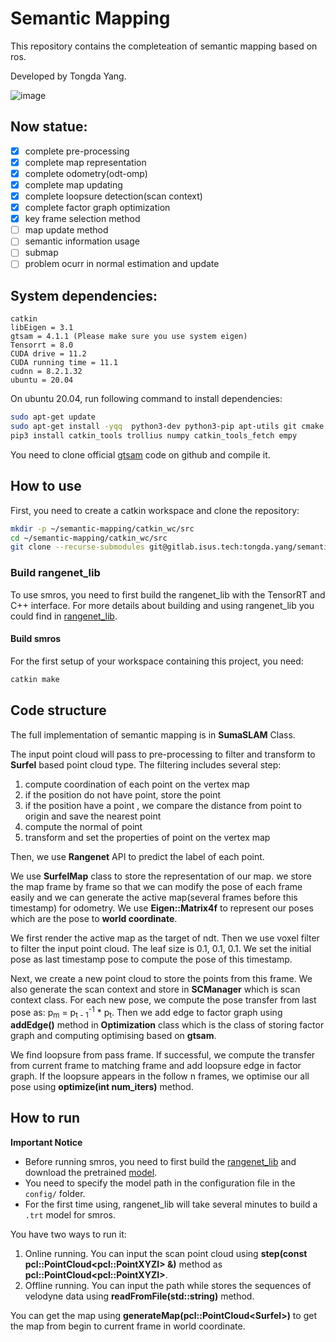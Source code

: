 # Semantic Mapping

This repository contains the completeation of semantic mapping based on ros.

Developed by Tongda Yang.

![image](picture/example_gif.gif)

## Now statue:

- [x] complete pre-processing
- [x] complete map representation
- [x] complete  odometry(odt-omp)
- [x] complete map updating
- [x] complete loopsure detection(scan context)
- [x] complete factor graph optimization
- [x] key frame selection method
- [ ] map update method
- [ ] semantic information usage
- [ ] submap
- [ ] problem ocurr in normal estimation and update

## System dependencies:

```
catkin
libEigen = 3.1
gtsam = 4.1.1 (Please make sure you use system eigen)
Tensorrt = 8.0
CUDA drive = 11.2
CUDA running time = 11.1
cudnn = 8.2.1.32
ubuntu = 20.04
```

On ubuntu 20.04, run following command to install dependencies:

```bash
sudo apt-get update 
sudo apt-get install -yqq  python3-dev python3-pip apt-utils git cmake libyaml-cpp-dev libopencv-dev python-empy build-essential libgtest-dev libeigen3-dev libboost-all-dev libglew-dev catkin
pip3 install catkin_tools trollius numpy catkin_tools_fetch empy
```

You need to clone official [gtsam](https://github.com/borglab/gtsam) code on github and compile it.

## How to use

First, you need to create a catkin workspace and clone the repository:

```bash
mkdir -p ~/semantic-mapping/catkin_wc/src
cd ~/semantic-mapping/catkin_wc/src
git clone --recurse-submodules git@gitlab.isus.tech:tongda.yang/semantic-mapping.git
```

### Build rangenet_lib

To use smros, you need to first build the rangenet_lib with the TensorRT and C++ interface. 
For more details about building and using rangenet_lib you could find in [rangenet_lib](https://github.com/StephenYang190/rangenet_lib/).

#### Build smros
For the first setup of your workspace containing this project, you need:
  ```bash
catkin make
  ```

## Code structure

The full implementation of semantic mapping is in **SumaSLAM** Class.

The input point cloud will pass to pre-processing to filter and transform to **Surfel** based point cloud type. The filtering includes several step:

1. compute coordination of each point on the vertex map
2. if the position do not have point, store the point
3. if the position have a point , we compare the distance from point to origin and save the nearest point
4. compute the normal of point
5. transform and set the properties of point on the vertex map

Then, we use **Rangenet** API to predict the label of each point.

We use **SurfelMap** class to store the representation of our map. we store the map frame by frame so that we can modify the pose of each frame easily and we can generate the active map(several frames before this timestamp) for odometry. We use **Eigen::Matrix4f** to represent our poses which are the pose to **world coordinate**.

We first render the active map as the target of ndt. Then we use voxel filter to filter the input point cloud. The leaf size is 0.1, 0.1, 0.1. We set the initial pose as last timestamp pose to compute the pose of this timestamp. 

Next, we create a new point cloud to store the points from this frame. We also generate the scan context and store in **SCManager** which is scan context class. For each new pose, we compute the pose transfer from last pose as: p<sub>m</sub>  =  p<sub>t - 1</sub><sup>-1</sup>  * p<sub>t</sub>. Then we add edge to factor graph using **addEdge()** method in **Optimization** class which is the class of storing factor graph and computing optimising based on **gtsam**.

We find loopsure from pass frame. If successful, we compute the transfer from current frame to matching frame and add loopsure edge in factor graph. If the loopsure appears in the follow n frames, we optimise our all pose using **optimize(int num_iters)** method.

## How to run

**Important Notice**

- Before running smros, you need to first build the [rangenet_lib](https://github.com/StephenYang190/rangenet_lib/) and download the pretrained [model](https://www.ipb.uni-bonn.de/html/projects/semantic_suma/darknet53.tar.gz).
- You need to specify the model path in the configuration file in the `config/` folder.
- For the first time using, rangenet_lib will take several minutes to build a `.trt` model for smros.

You have two ways to run it:

1. Online running. You can input the scan point cloud using **step(const pcl::PointCloud\<pcl::PointXYZI\> &)** method as **pcl::PointCloud\<pcl::PointXYZI\>**.
2. Offline running. You can input the path while stores the sequences of velodyne data using **readFromFile(std::string)** method.

You can get the map using **generateMap(pcl::PointCloud\<Surfel\>)** to get the map from begin to current frame in world coordinate.
